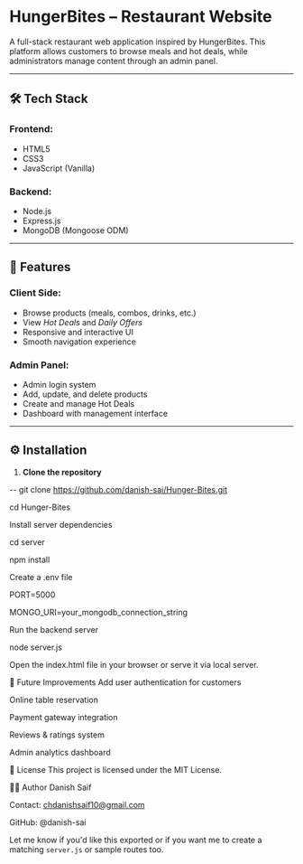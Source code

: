 # HungerBites – Restaurant Website

A full-stack restaurant web application inspired by HungerBites. This platform allows customers to browse meals and hot deals, while administrators manage content through an admin panel.

---

## 🛠️ Tech Stack

### Frontend:
- HTML5
- CSS3
- JavaScript (Vanilla)

### Backend:
- Node.js
- Express.js
- MongoDB (Mongoose ODM)

---

## 🚀 Features

### Client Side:
- Browse products (meals, combos, drinks, etc.)
- View *Hot Deals* and *Daily Offers*
- Responsive and interactive UI
- Smooth navigation experience

### Admin Panel:
- Admin login system
- Add, update, and delete products
- Create and manage Hot Deals
- Dashboard with management interface

---

## ⚙️ Installation

1. **Clone the repository**

--
git clone https://github.com/danish-sai/Hunger-Bites.git

cd Hunger-Bites

Install server dependencies



cd server

npm install

Create a .env file



PORT=5000

MONGO_URI=your_mongodb_connection_string

Run the backend server



node server.js

Open the index.html file in your browser or serve it via local server.











📝 Future Improvements
Add user authentication for customers

Online table reservation

Payment gateway integration

Reviews & ratings system

Admin analytics dashboard

📄 License
This project is licensed under the MIT License.

👨‍💻 Author
Danish Saif

Contact: chdanishsaif10@gmail.com

GitHub: @danish-sai


Let me know if you'd like this exported or if you want me to create a matching `server.js` or sample routes too.

